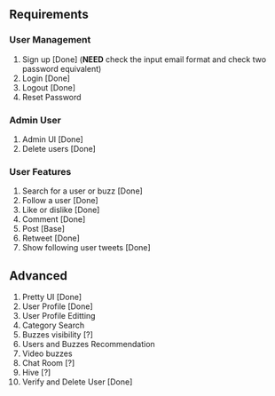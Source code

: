 ## Requirements

### User Management
1. Sign up [Done] (**NEED** check the input email format and check two password equivalent)
2. Login [Done]
3. Logout [Done]
3. Reset Password

### Admin User
1. Admin UI [Done]
2. Delete users [Done]

### User Features
1. Search for a user or buzz [Done]
2. Follow a user [Done]
3. Like or dislike [Done]
4. Comment [Done]
5. Post [Base]
6. Retweet [Done]
7. Show following user tweets [Done]

## Advanced
1. Pretty UI [Done]
2. User Profile [Done]
3. User Profile Editting
4. Category Search
5. Buzzes visibility [?]
6. Users and Buzzes Recommendation
7. Video buzzes
8. Chat Room [?]
9. Hive [?]
10. Verify and Delete User [Done]

